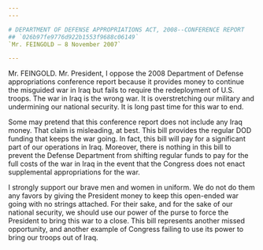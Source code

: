 ```yaml
---
---

# DEPARTMENT OF DEFENSE APPROPRIATIONS ACT, 2008--CONFERENCE REPORT
## `026b97fe9776d922b1553f9688c06149`
`Mr. FEINGOLD — 8 November 2007`

---
```



Mr. FEINGOLD. Mr. President, I oppose the 2008 Department of Defense 
appropriations conference report because it provides money to continue 
the misguided war in Iraq but fails to require the redeployment of U.S. 
troops. The war in Iraq is the wrong war. It is overstretching our 
military and undermining our national security. It is long past time 
for this war to end.

Some may pretend that this conference report does not include any 
Iraq money. That claim is misleading, at best. This bill provides the 
regular DOD funding that keeps the war going. In fact, this bill will 
pay for a significant part of our operations in Iraq. Moreover, there 
is nothing in this bill to prevent the Defense Department from shifting 
regular funds to pay for the full costs of the war in Iraq in the event 
that the Congress does not enact supplemental appropriations for the 
war.

I strongly support our brave men and women in uniform. We do not do 
them any favors by giving the President money to keep this open-ended 
war going with no strings attached. For their sake, and for the sake of 
our national security, we should use our power of the purse to force 
the President to bring this war to a close. This bill represents 
another missed opportunity, and another example of Congress failing to 
use its power to bring our troops out of Iraq.